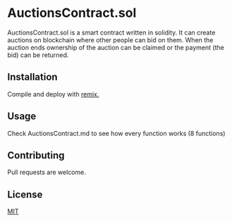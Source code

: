 # AuctionsContract.sol

AuctionsContract.sol is a smart contract written in solidity. It can create auctions on blockchain where other people can bid on them. When the auction ends ownership of the auction can be claimed or the payment (the bid) can be returned.

## Installation

Compile and deploy with [remix.](https://remix-project.org/)

## Usage

Check AuctionsContract.md to see how every function works (8 functions)

## Contributing

Pull requests are welcome. 

## License

[MIT](https://choosealicense.com/licenses/mit/)
